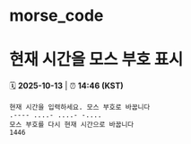 # morse_code
# 현재 시간을 모스 부호 표시
<!-- MORSE_TIME_START -->
🗓️ **2025-10-13** | ⏰ **14:46 (KST)**

```
현재 시간을 입력하세요. 모스 부호로 바꿉니다
.---- ....- ....- -....
모스 부호를 다시 현재 시간으로 바꿉니다
1446
```
<!-- MORSE_TIME_END -->
